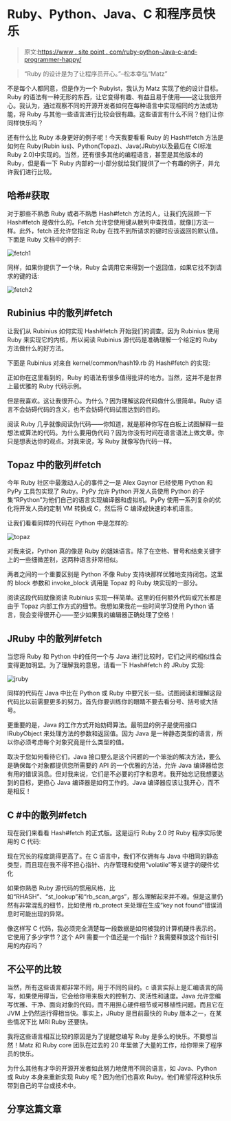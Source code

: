 # Ruby、Python、Java、C 和程序员快乐

> 原文:[https://www . site point . com/ruby-python-Java-c-and-programmer-happy/](https://www.sitepoint.com/ruby-python-java-c-and-programmer-happiness/)

> “Ruby 的设计是为了让程序员开心。”–松本幸弘“Matz”

不是每个人都同意，但是作为一个 Rubyist，我认为 Matz 实现了他的设计目标。Ruby 的语法有一种无形的东西，让它变得有趣、有益且易于使用——这让我很开心。我认为，通过观察不同的开源开发者如何在每种语言中实现相同的方法或功能，将 Ruby 与其他一些语言进行比较会很有趣。这些语言有什么不同？他们让你同样快乐吗？

还有什么比 Ruby 本身更好的例子呢！今天我要看看 Ruby 的 Hash#fetch 方法是如何在 Ruby(Rubin ius)、Python(Topaz)、Java(JRuby)以及最后在 C(标准 Ruby 2.0)中实现的。当然，还有很多其他的编程语言，甚至是其他版本的 Ruby，但是看一下 Ruby 内部的一小部分就给我们提供了一个有趣的例子，并允许我们进行比较。

## 哈希#获取

对于那些不熟悉 Ruby 或者不熟悉 Hash#fetch 方法的人，让我们先回顾一下 Hash#fetch 是做什么的。Fetch 允许您使用键从散列中查找值，就像[]方法一样。此外，fetch 还允许您指定 Ruby 在找不到所请求的键时应该返回的默认值。下面是 Ruby 文档中的例子:

![fetch1](../Images/ea20fd2d22bd9cd4e652aa514d1df836.png)

同样，如果你提供了一个块，Ruby 会调用它来得到一个返回值，如果它找不到请求的键的话:

![fetch2](../Images/2b5e38cd5cfe1d5c343a9816c84469da.png)

## Rubinius 中的散列#fetch

让我们从 Rubinius 如何实现 Hash#fetch 开始我们的调查。因为 Rubinius 使用 Ruby 来实现它的内核，所以阅读 Rubinius 源代码是准确理解一个给定的 Ruby 方法做什么的好方法。

下面是 Rubinius 对来自 kernel/common/hash19.rb 的 Hash#fetch 的实现:

正如你在这里看到的，Ruby 的语法有很多值得批评的地方。当然，这并不是世界上最优雅的 Ruby 代码示例。

但是我喜欢。这让我很开心。为什么？因为理解这段代码做什么很简单。Ruby 语言不会妨碍代码的含义，也不会妨碍代码试图达到的目的。

阅读 Ruby 几乎就像阅读伪代码——你知道，就是那种你写在白板上试图解释一些想法或算法的代码。为什么要用伪代码？因为你没有时间在语言语法上做文章。你只是想表达你的观点。对我来说，写 Ruby 就像写伪代码一样。

## Topaz 中的散列#fetch

今年 Ruby 社区中最激动人心的事件之一是 Alex Gaynor 已经使用 Python 和 PyPy 工具包实现了 Ruby。PyPy 允许 Python 开发人员使用 Python 的子集“RPython”为他们自己的语言实现编译器和虚拟机。PyPy 使用一系列复杂的优化将开发人员的定制 VM 转换成 C，然后将 C 编译成快速的本机语言。

让我们看看同样的代码在 Python 中是怎样的:

![topaz](../Images/138bc51bab5479e7013f2daa9718fe0f.png)

对我来说，Python 真的像是 Ruby 的姐妹语言。除了在空格、冒号和结束关键字上的一些细微差别，这两种语言非常相似。

两者之间的一个重要区别是 Python 不像 Ruby 支持块那样优雅地支持闭包。这里的 block 参数和 invoke_block 调用是 Topaz 的 Ruby 块实现的一部分。

阅读这段代码就像阅读 Rubinius 实现一样简单。这里的任何额外代码或冗长都是由于 Topaz 内部工作方式的细节。我想如果我花一些时间学习使用 Python 语言，我会变得很开心——至少如果我的编辑器正确处理了空格！

## JRuby 中的散列#fetch

当您将 Ruby 和 Python 中的任何一个与 Java 进行比较时，它们之间的相似性会变得更加明显。为了理解我的意思，请看一下 Hash#fetch 的 JRuby 实现:

![jruby](../Images/cb9fed6beb743197d19a2d1dadec2fc8.png)

同样的代码在 Java 中比在 Python 或 Ruby 中要冗长一些。试图阅读和理解这段代码比以前需要更多的努力。首先你要训练你的眼睛不要去看分号、括号或大括号。

更重要的是，Java 的工作方式开始妨碍算法。最明显的例子是使用接口 IRubyObject 来处理方法的参数和返回值。因为 Java 是一种静态类型的语言，所以你必须考虑每个对象究竟是什么类型的值。

取决于您如何看待它们，Java 接口要么是这个问题的一个笨拙的解决方法，要么是确保每个对象都提供您所需要的 API 的一个优雅的方法，允许 Java 编译器给您有用的错误消息。但对我来说，它们是不必要的打字和思考。我开始忘记我想要达到的目标，更担心 Java 编译器是如何工作的。Java 编译器应该让我开心，而不是相反！

## C #中的散列#fetch

现在我们来看看 Hash#fetch 的正式版。这是运行 Ruby 2.0 时 Ruby 程序实际使用的 C 代码:

现在冗长的程度跳得更高了。在 C 语言中，我们不仅拥有与 Java 中相同的静态类型，而且现在我不得不担心指针、内存管理和使用“volatile”等关键字的硬件优化

如果你熟悉 Ruby 源代码的惯用风格，比如“RHASH”、“st_lookup”和“rb_scan_args”，那么理解起来并不难。但是这里仍然有非常混乱的细节，比如使用 rb_protect 来处理在生成“key not found”错误消息时可能出现的异常。

像这样写 C 代码，我必须完全清楚每一段数据是如何被我的计算机硬件表示的。它使用了多少字节？这个 API 需要一个值还是一个指针？我需要释放这个指针引用的内存吗？

## 不公平的比较

当然，所有这些语言都非常不同，用于不同的目的。c 语言实际上是汇编语言的简写，如果使用得当，它会给你带来极大的控制力、灵活性和速度。Java 允许您编写优雅、干净、面向对象的代码，而不用担心硬件细节或可移植性问题。而且它在 JVM 上仍然运行得相当快。事实上，JRuby 是目前最快的 Ruby 版本之一，在某些情况下比 MRI Ruby 还要快。

我将这些语言相互比较的原因是为了提醒您编写 Ruby 是多么的快乐。不要想当然！Matz 和 Ruby core 团队在过去的 20 年里做了大量的工作，给你带来了程序员的快乐。

为什么其他有才华的开源开发者如此努力地使用不同的语言，如 Java、Python 或 Ruby 本身来重新实现 Ruby 呢？因为他们也喜欢 Ruby。他们希望将这种快乐带到自己的平台或技术中。

## 分享这篇文章